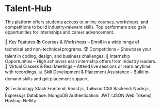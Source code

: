 # Talent-Hub
This platform offers students access to online courses, workshops, and competitions to build industry-relevant skills. Top performers also gain opportunities for internships and career advancement.

🔑 Key Features
📚 Courses & Workshops – Enroll in a wide range of technical and non-technical programs.
🏆 Competitions – Showcase your talent in coding, design, and business challenges.
🎯 Internship Opportunities – High achievers earn internship offers from industry leaders.
🎥 Virtual Classes & Real Meetings – Attend live sessions or learn anytime with recordings.
📊 Skill Development & Placement Assistance – Build in-demand skills and get placement support.

🛠️ Technology Stack
Frontend: React.js, Tailwind CSS
Backend: Node.js, Express.js
Database: MongoDB
Authentication: JWT (JSON Web Tokens)
Hosting: Netlify

